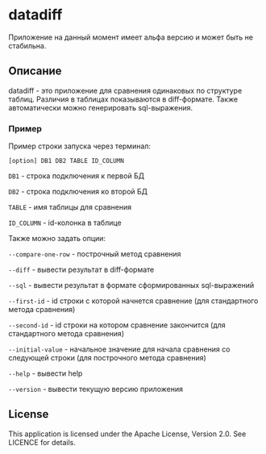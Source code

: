 # datadiff

Приложение на данный момент имеет альфа версию и может быть не стабильна.


## Описание

datadiff - это приложение для сравнения одинаковых по структуре таблиц. Различия в таблицах показываются в diff-формате. Также автоматически можно генерировать sql-выражения.


### Пример

Пример строки запуска через терминал:

`[option] DB1 DB2 TABLE ID_COLUMN`

`DB1` - строка подключения к первой БД

`DB2` - строка подключения ко второй БД

`TABLE` - имя таблицы для сравнения

`ID_COLUMN` - id-колонка в таблице

Также можно задать опции:

`--compare-one-row` - построчный метод сравнения

`--diff` - вывести результат в diff-формате

`--sql` - вывести результат в формате сформированных sql-выражений

`--first-id` - id строки с которой начнется сравнение (для стандартного метода сравнения)

`--second-id` - id строки на котором сравнение закончится (для стандартного метода сравнения)

`--initial-value` - начальное значение для начала сравнения со следующей строки (для построчного метода сравнения)

`--help` - вывести help

`--version` - вывести текущую версию приложения

## License

This application is licensed under the Apache License, Version 2.0. See LICENCE for details.

